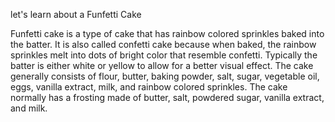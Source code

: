 let's learn about a Funfetti Cake

Funfetti cake is a type of cake that has rainbow colored sprinkles baked into the batter. It is also called confetti cake because when baked, the rainbow sprinkles melt into dots of bright color that resemble confetti. Typically the batter is either white or yellow to allow for a better visual effect. The cake generally consists of flour, butter, baking powder, salt, sugar, vegetable oil, eggs, vanilla extract, milk, and rainbow colored sprinkles. The cake normally has a frosting made of butter, salt, powdered sugar, vanilla extract, and milk.